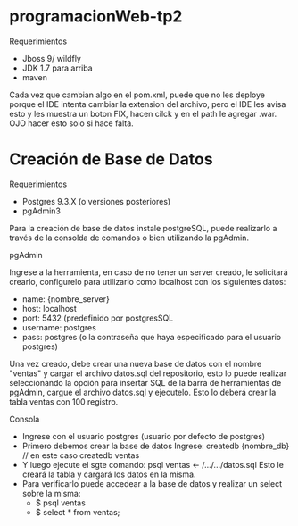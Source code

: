 # programacionWeb-tp2

Requerimientos

- Jboss 9/ wildfly
- JDK 1.7 para arriba
- maven

Cada vez que cambian algo en el pom.xml, puede que no les deploye porque el IDE intenta cambiar la extension del archivo,
pero el IDE les avisa esto y les muestra un boton FIX, hacen cilck y en el path le agregar .war. OJO hacer esto solo
si hace falta. 

# Creación de Base de Datos

Requerimientos
- Postgres 9.3.X (o versiones posteriores) 
- pgAdmin3

Para la creación de base de datos instale postgreSQL, puede realizarlo a través de la consolda de comandos o bien utilizando la pgAdmin.

pgAdmin

Ingrese a la herramienta, en caso de no tener un server creado, le solicitará crearlo, configurelo para utilizarlo como localhost con los siguientes datos:
- name: {nombre_server}
- host: localhost
- port: 5432 (predefinido por postgresSQL
- username: postgres
- pass: postgres (o la contraseña que haya especificado para el usuario postgres)

Una vez creado, debe crear una nueva base de datos con el nombre "ventas" y cargar el archivo datos.sql del repositorio, esto lo puede realizar seleccionando la opción para insertar SQL de la barra de herramientas de pgAdmin,
cargue el archivo datos.sql y ejecutelo. Esto lo deberá crear la tabla ventas con 100 registro.

Consola
- Ingrese con el usuario postgres (usuario por defecto de postgres)
- Primero debemos crear la base de datos
  Ingrese: createdb {nombre_db} // en este caso createdb ventas
- Y luego ejecute el sgte comando:
  psql ventas <- /.../.../datos.sql
  Esto le creará la tabla y cargará los datos en la misma.
- Para verificarlo puede accedear a la base de datos y realizar un select sobre la misma:
  - $ psql ventas
  - $ select * from ventas;




